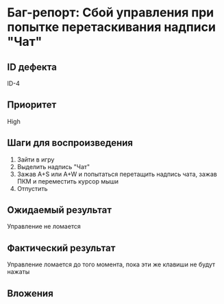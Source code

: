 # Баг-репорт: Сбой управления при попытке перетаскивания надписи "Чат"

## ID дефекта
ID-4

## Приоритет
High

## Шаги для воспроизведения
1. Зайти в игру
2. Выделить надпись "Чат"
3. Зажав A+S или A+W и попытаться перетащить надпись чата, зажав ПКМ и переместить курсор мыши
4. Отпустить

## Ожидаемый результат
Управление не ломается

## Фактический результат
Управление ломается до того момента, пока эти же клавиши не будут нажаты

## Вложения